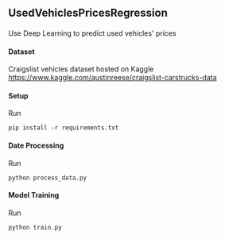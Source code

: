 ## UsedVehiclesPricesRegression

#### 
Use Deep Learning to predict used vehicles' prices 

#### Dataset
Craigslist vehicles dataset hosted on Kaggle
https://www.kaggle.com/austinreese/craigslist-carstrucks-data 

#### Setup
Run
```
pip install -r requirements.txt
```

#### Date Processing
Run
```
python process_data.py
```

#### Model Training
Run
```
python train.py
```
